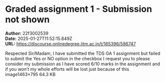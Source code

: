# Graded assignment 1 - Submission not shown

**Author:** 22f3002539  
**Date:** 2025-01-27T11:52:15.849Z  
**URL:** https://discourse.onlinedegree.iitm.ac.in/t/165396/586747

Respected Sir/Madam,
I have submitted the TDS GA 1 assignment but failed to submit the Yes or NO option in the checkbox
I request you to please consider my submission as I have scored 6/10 marks in the assignment
and if you won’t my whole efforts will be lost just because of this
image1463×795 64.3 KB
